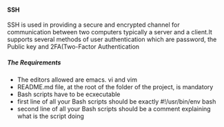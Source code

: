 #### SSH
SSH is used in providing a secure and encrypted channel for communication between two computers typically a server and a client.It supports several methods of user authentication which are password, the Public key and 2FA(Two-Factor Authentication

##### The Requirements
- The editors allowed are emacs. vi and vim
- README.md file, at the root of the folder of the project, is mandatory
- Bash scripts have to be ecxecutable
- first line of all your Bash scripts should be exactly #!/usr/bin/env bash
- second line of all your Bash scripts should be a comment explaining what is the script doing 
